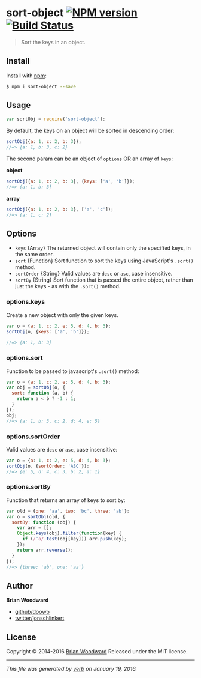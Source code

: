 # sort-object [![NPM version](https://img.shields.io/npm/v/sort-object.svg)](https://www.npmjs.com/package/sort-object) [![Build Status](https://img.shields.io/travis/doowb/sort-object.svg)](https://travis-ci.org/doowb/sort-object)

> Sort the keys in an object.

## Install

Install with [npm](https://www.npmjs.com/):

```sh
$ npm i sort-object --save
```

## Usage

```js
var sortObj = require('sort-object');
```

By default, the keys on an object will be sorted in descending order:

```js
sortObj({a: 1, c: 2, b: 3});
//=> {a: 1, b: 3, c: 2}
```

The second param can be an object of `options` OR an array of `keys`:

**object**

```js
sortObj({a: 1, c: 2, b: 3}, {keys: ['a', 'b']});
//=> {a: 1, b: 3}
```

**array**

```js
sortObj({a: 1, c: 2, b: 3}, ['a', 'c']);
//=> {a: 1, c: 2}
```

## Options

* `keys` {Array} The returned object will contain only the specified keys, in the same order.
* `sort` {Function} Sort function to sort the keys using JavaScript's `.sort()` method.
* `sortOrder` {String} Valid values are `desc` or `asc`, case insensitive.
* `sortBy` {String} Sort function that is passed the entire object, rather than just the keys - as with the `.sort()` method.

### options.keys

Create a new object with only the given keys.

```js
var o = {a: 1, c: 2, e: 5, d: 4, b: 3};
sortObj(o, {keys: ['a', 'b']});

//=> {a: 1, b: 3}
```

### options.sort

Function to be passed to javascript's `.sort()` method:

```js
var o = {a: 1, c: 2, e: 5, d: 4, b: 3};
var obj = sortObj(o, {
  sort: function (a, b) {
    return a < b ? -1 : 1;
  }
});
obj;
//=> {a: 1, b: 3, c: 2, d: 4, e: 5}
```

### options.sortOrder

Valid values are `desc` or `asc`, case insensitive:

```js
var o = {a: 1, c: 2, e: 5, d: 4, b: 3};
sortObj(o, {sortOrder: 'ASC'});
//=> {e: 5, d: 4, c: 3, b: 2, a: 1}
```

### options.sortBy

Function that returns an array of keys to sort by:

```js
var old = {one: 'aa', two: 'bc', three: 'ab'};
var o = sortObj(old, {
  sortBy: function (obj) {
    var arr = [];
    Object.keys(obj).filter(function(key) {
      if (/^a/.test(obj[key])) arr.push(key);
    });
    return arr.reverse();
  }
});
//=> {three: 'ab', one: 'aa'}
```

## Author
**Brian Woodward**

+ [github/doowb](https://github.com/doowb)
+ [twitter/jonschlinkert](http://twitter.com/jonschlinkert)

## License
Copyright © 2014-2016 [Brian Woodward](https://github.com/doowb)
Released under the MIT license.

***

_This file was generated by [verb](https://github.com/verbose/verb) on January 19, 2016._

